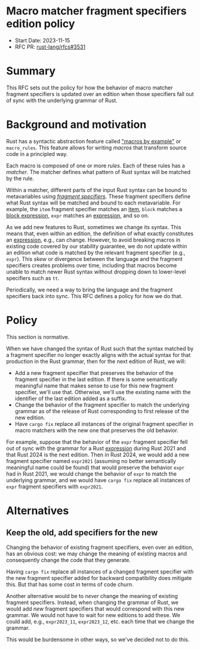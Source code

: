 # Macro matcher fragment specifiers edition policy

- Start Date: 2023-11-15
- RFC PR: [rust-lang/rfcs#3531](https://github.com/rust-lang/rfcs/pull/3531)

# Summary

This RFC sets out the policy for how the behavior of macro matcher fragment specifiers is updated over an edition when those specifiers fall out of sync with the underlying grammar of Rust.

# Background and motivation

Rust has a syntactic abstraction feature called ["macros by example"][] or `macro_rules`.  This feature allows for writing *macros* that transform source code in a principled way.

Each macro is composed of one or more *rules*.  Each of these rules has a *matcher*.  The matcher defines what pattern of Rust syntax will be matched by the rule.

Within a matcher, different parts of the input Rust syntax can be bound to metavariables using *[fragment specifiers][]*.  These fragment specifiers define what Rust syntax will be matched and bound to each metavariable.  For example, the `item` fragment specifier matches an [item][], `block` matches a [block expression][], `expr` matches an [expression][], and so on.

As we add new features to Rust, sometimes we change its syntax.  This means that, even within an edition, the definition of what exactly constitutes an [expression][], e.g., can change.  However, to avoid breaking macros in existing code covered by our stability guarantee, we do not update within an edition what code is matched by the relevant fragment specifier (e.g., `expr`).  This *skew* or divergence between the language and the fragment specifiers creates problems over time, including that macros become unable to match newer Rust syntax without dropping down to lower-level specifiers such as `tt`.

Periodically, we need a way to bring the language and the fragment specifiers back into sync.  This RFC defines a policy for how we do that.

["macros by example"]: https://doc.rust-lang.org/reference/macros-by-example.html
[block expression]: https://doc.rust-lang.org/reference/expressions/block-expr.html
[expression]: https://doc.rust-lang.org/reference/expressions.html
[fragment specifiers]: https://doc.rust-lang.org/reference/macros-by-example.html#metavariables
[item]: https://doc.rust-lang.org/reference/items.html

# Policy

This section is normative.

When we have changed the syntax of Rust such that the syntax matched by a fragment specifier no longer exactly aligns with the actual syntax for that production in the Rust grammar, then for the next edition of Rust, we will:

- Add a new fragment specifier that preserves the behavior of the fragment specifier in the last edition.  If there is some semantically meaningful name that makes sense to use for this new fragment specifier, we'll use that.  Otherwise, we'll use the existing name with the identifier of the last edition added as a suffix.
- Change the behavior of the fragment specifier to match the underlying grammar as of the release of Rust corresponding to first release of the new edition.
- Have `cargo fix` replace all instances of the original fragment specifier in macro matchers with the new one that preserves the old behavior.

For example, suppose that the behavior of the `expr` fragment specifier fell out of sync with the grammar for a Rust [expression][] during Rust 2021 and that Rust 2024 is the next edition.  Then in Rust 2024, we would add a new fragment specifier named `expr2021` (assuming no better semantically meaningful name could be found) that would preserve the behavior `expr` had in Rust 2021, we would change the behavior of `expr` to match the underlying grammar, and we would have `cargo fix` replace all instances of `expr` fragment specifiers with `expr2021`.

# Alternatives

## Keep the old, add specifiers for the new

Changing the behavior of existing fragment specifiers, even over an edition, has an obvious cost: we may change the meaning of existing macros and consequently change the code that they generate.

Having `cargo fix` replace all instances of a changed fragment specifier with the new fragment specifier added for backward compatibility does mitigate this.  But that has some cost in terms of code churn.

Another alternative would be to *never* change the meaning of existing fragment specifiers.  Instead, when changing the grammar of Rust, we would add *new* fragment specifiers that would correspond with this new grammar.  We would not have to wait for new editions to add these.  We could add, e.g., `expr2023_11`, `expr2023_12`, etc. each time that we change the grammar.

This would be burdensome in other ways, so we've decided not to do this.
